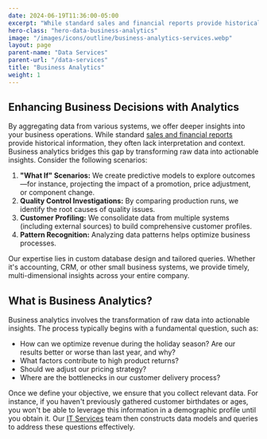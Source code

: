 ```yaml
---
date: 2024-06-19T11:36:00-05:00
excerpt: "While standard sales and financial reports provide historical information, they often lack interpretation and context. Business analytics bridges this gap by transforming raw data into actionable insights"
hero-class: "hero-data-business-analytics"
image: "/images/icons/outline/business-analytics-services.webp"
layout: page
parent-name: "Data Services"
parent-url: "/data-services"
title: "Business Analytics"
weight: 1
---
```


## Enhancing Business Decisions with Analytics

By aggregating data from various systems, we offer deeper insights into your business operations. While standard [sales and financial reports](/data-services/reporting-dashboards) provide historical information, they often lack interpretation and context. Business analytics bridges this gap by transforming raw data into actionable insights. Consider the following scenarios:

1. **"What If" Scenarios:** We create predictive models to explore outcomes—for instance, projecting the impact of a promotion, price adjustment, or component change.
2. **Quality Control Investigations:** By comparing production runs, we identify the root causes of quality issues.
3. **Customer Profiling:** We consolidate data from multiple systems (including external sources) to build comprehensive customer profiles.
4. **Pattern Recognition:** Analyzing data patterns helps optimize business processes.

Our expertise lies in custom database design and tailored queries. Whether it's accounting, CRM, or other small business systems, we provide timely, multi-dimensional insights across your entire company.

## What is Business Analytics?

Business analytics involves the transformation of raw data into actionable insights. The process typically begins with a fundamental question, such as:

- How can we optimize revenue during the holiday season? Are our results better or worse than last year, and why?
- What factors contribute to high product returns?
- Should we adjust our pricing strategy?
- Where are the bottlenecks in our customer delivery process?

Once we define your objective, we ensure that you collect relevant data. For instance, if you haven't previously gathered customer birthdates or ages, you won't be able to leverage this information in a demographic profile until you obtain it. Our [IT Services](/it-services) team then constructs data models and queries to address these questions effectively.
